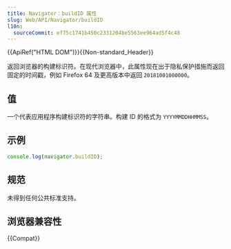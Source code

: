 ```yaml
---
title: Navigator：buildID 属性
slug: Web/API/Navigator/buildID
l10n:
  sourceCommit: ef75c1741b450c2331204be5563ee964ad5f4c48
---
```


{{ApiRef("HTML DOM")}}{{Non-standard_Header}}

返回浏览器的构建标识符。在现代浏览器中，此属性现在出于隐私保护措施而返回固定的时间戳，例如 Firefox 64 及更高版本中返回 `20181001000000`。

## 值

一个代表应用程序构建标识符的字符串。构建 ID 的格式为 `YYYYMMDDHHMMSS`。

## 示例

```js
console.log(navigator.buildID);
```

## 规范

未得到任何公共标准支持。

## 浏览器兼容性

{{Compat}}
